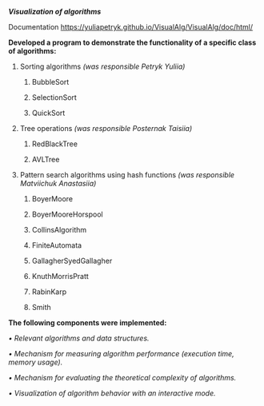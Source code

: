 <b> <em> Visualization of algorithms </em> </b>

 Documentation https://yuliapetryk.github.io/VisualAlg/VisualAlg/doc/html/
 
 <b>Developed a program to demonstrate the functionality of a specific class of algorithms:  </b>

  1) Sorting algorithms *(was responsible Petryk Yuliia)*

       1. BubbleSort
 
       2. SelectionSort

       3. QuickSort
     
  2) Tree operations *(was responsible Posternak Taisiia)*
  
      1. RedBlackTree

      2. AVLTree

  3) Pattern search algorithms using hash functions  *(was responsible Matviichuk Anastasiia)*

      1. BoyerMoore

      2. BoyerMooreHorspool

      3. CollinsAlgorithm

      4. FiniteAutomata

      5. GallagherSyedGallagher

      6. KnuthMorrisPratt

      7. RabinKarp

      8. Smith


<b> The following components were implemented: </b>

*• Relevant algorithms and data structures.*

*• Mechanism for measuring algorithm performance (execution time, memory usage).*

*• Mechanism for evaluating the theoretical complexity of algorithms.*

*• Visualization of algorithm behavior with an interactive mode.*
